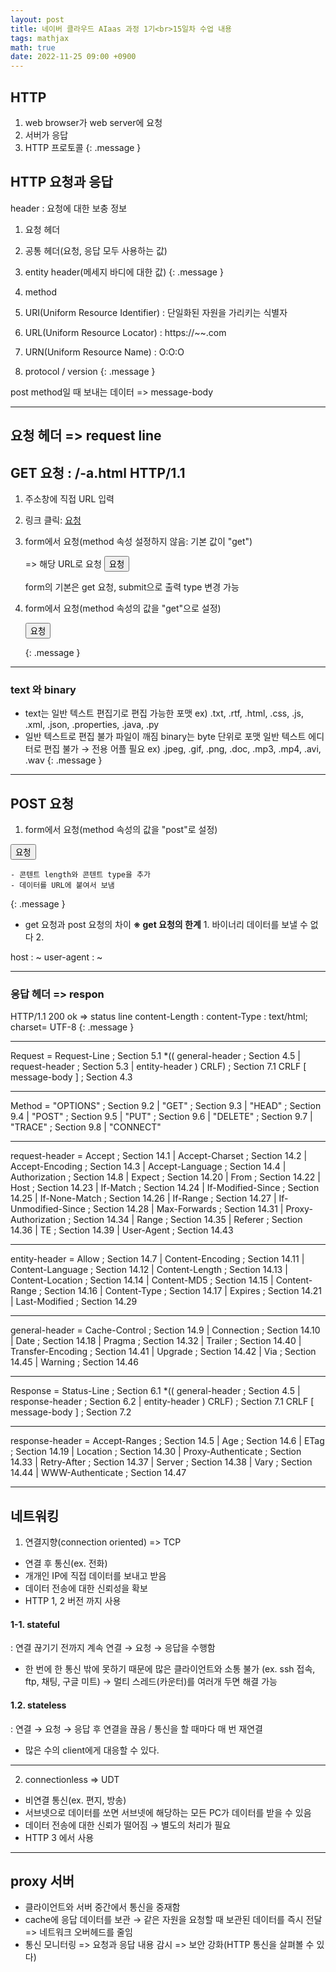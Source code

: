```yaml
---
layout: post
title: 네이버 클라우드 AIaas 과정 1기<br>15일차 수업 내용
tags: mathjax
math: true
date: 2022-11-25 09:00 +0900
---
```


## HTTP 

1. web browser가 web server에 요청
2. 서버가 응답
3. HTTP 프로토콜
{: .message }

## HTTP 요청과 응답

header : 요청에 대한 보충 정보
  1. 요청 헤더
  2. 공통 헤더(요청, 응답 모두 사용하는 값)
  3. entity header(메세지 바디에 대한 값)
{: .message }

1. method
2. URI(Uniform Resource Identifier) : 단일화된 자원을 가리키는 식별자
  1. URL(Uniform Resource Locator) : https://~~.com
  2. URN(Uniform Resource Name) : O:O:O
3. protocol / version
{: .message }

post method일 때 보내는 데이터 => message-body

---
## 요청 헤더 => request line

## GET 요청 : /-a.html HTTP/1.1

  1. 주소창에 직접 URL 입력 <br>

  2. 링크 클릭: <a href="/html/form/exam01">요청</a><br>

  3. form에서 요청(method 속성 설정하지 않음: 기본 값이 "get")
    <form action="/html/form/exam01"> => 해당 URL로 요청
      <button>요청</button>
    </form>
    form의 기본은 get 요청, submit으로 출력
    type 변경 가능

  4. form에서 요청(method 속성의 값을 "get"으로 설정)
    <form action="/html/form/exam01" method="get">
      <button>요청</button>
    </form>
{: .message }



---
### text 와 binary
  
  - text는 일반 텍스트 편집기로 편집 가능한 포맷
    ex) .txt, .rtf, .html, .css, .js, .xml, .json, .properties, .java, .py
  - 일반 텍스트로 편집 불가 파일이 깨짐
    binary는 byte 단위로 포맷
    일반 텍스트 에디터로 편집 불가 → 전용 어플 필요
    ex) .jpeg, .gif, .png, .doc, .mp3, .mp4, .avi, .wav
{: .message }

---
## POST 요청

1) form에서 요청(method 속성의 값을 "post"로 설정)
<form action="/html/form/exam01" method="post">
  <button>요청</button>
</form>

    - 콘텐트 length와 콘텐트 type을 추가
    - 데이터를 URL에 붙여서 보냄
{: .message }

- get 요청과 post 요청의 차이
    **※ get 요청의 한계**
      1. 바이너리 데이터를 보낼 수 없다
      2. 


host : ~
user-agent : ~

---
### 응답 헤더 => respon

HTTP/1.1 200 ok => status line
content-Length :
content-Type : text/html; charset= UTF-8
{: .message }

---
Request       = Request-Line              ; Section 5.1
                        *(( general-header        ; Section 4.5
                         | request-header         ; Section 5.3
                         | entity-header ) CRLF)  ; Section 7.1
                        CRLF
                        [ message-body ]          ; Section 4.3

---
Method         = "OPTIONS"                ; Section 9.2
                      | "GET"                    ; Section 9.3
                      | "HEAD"                   ; Section 9.4
                      | "POST"                   ; Section 9.5
                      | "PUT"                    ; Section 9.6
                      | "DELETE"                 ; Section 9.7
                      | "TRACE"                  ; Section 9.8
                      | "CONNECT"     

---
request-header = Accept                   ; Section 14.1
                      | Accept-Charset           ; Section 14.2
                      | Accept-Encoding          ; Section 14.3
                      | Accept-Language          ; Section 14.4
                      | Authorization            ; Section 14.8
                      | Expect                   ; Section 14.20
                      | From                     ; Section 14.22
                      | Host                     ; Section 14.23
                      | If-Match                 ; Section 14.24
                      | If-Modified-Since        ; Section 14.25
                      | If-None-Match            ; Section 14.26
                      | If-Range                 ; Section 14.27
                      | If-Unmodified-Since      ; Section 14.28
                      | Max-Forwards             ; Section 14.31
                      | Proxy-Authorization      ; Section 14.34
                      | Range                    ; Section 14.35
                      | Referer                  ; Section 14.36
                      | TE                       ; Section 14.39
                      | User-Agent               ; Section 14.43

---
entity-header  = Allow                    ; Section 14.7
                      | Content-Encoding         ; Section 14.11
                      | Content-Language         ; Section 14.12
                      | Content-Length           ; Section 14.13
                      | Content-Location         ; Section 14.14
                      | Content-MD5              ; Section 14.15
                      | Content-Range            ; Section 14.16
                      | Content-Type             ; Section 14.17
                      | Expires                  ; Section 14.21
                      | Last-Modified            ; Section 14.29

---
general-header = Cache-Control            ; Section 14.9
                      | Connection               ; Section 14.10
                      | Date                     ; Section 14.18
                      | Pragma                   ; Section 14.32
                      | Trailer                  ; Section 14.40
                      | Transfer-Encoding        ; Section 14.41
                      | Upgrade                  ; Section 14.42
                      | Via                      ; Section 14.45
                      | Warning                  ; Section 14.46

---
Response      = Status-Line               ; Section 6.1
                       *(( general-header        ; Section 4.5
                        | response-header        ; Section 6.2
                        | entity-header ) CRLF)  ; Section 7.1
                       CRLF
                       [ message-body ]          ; Section 7.2

---
response-header = Accept-Ranges           ; Section 14.5
                       | Age                     ; Section 14.6
                       | ETag                    ; Section 14.19
                       | Location                ; Section 14.30
                       | Proxy-Authenticate      ; Section 14.33
                       | Retry-After             ; Section 14.37
                       | Server                  ; Section 14.38
                       | Vary                    ; Section 14.44
                       | WWW-Authenticate        ; Section 14.47

---
## 네트워킹

1. 연결지향(connection oriented) => TCP

- 연결 후 통신(ex. 전화)
- 개개인 IP에 직접 데이터를 보내고 받음
- 데이터 전송에 대한 신뢰성을 확보
- HTTP 1, 2 버전 까지 사용

#### 1-1. stateful
  : 연결 끊기기 전까지 계속 연결 → 요청 → 응답을 수행함

- 한 번에 한 통신 밖에 못하기 때문에 많은 클라이언트와 소통 불가
  (ex. ssh 접속, ftp, 채팅, 구글 미트)
  → 멀티 스레드(카운터)를 여러개 두면 해결 가능


#### 1.2. stateless
  : 연결 → 요청 → 응답 후 연결을 끊음  / 통신을 할 때마다 매 번 재연결

- 많은 수의 client에게 대응할 수 있다.


---
2. connectionless => UDT

- 비연결 통신(ex. 편지, 방송)
- 서브넷으로 데이터를 쏘면 서브넷에 해당하는 모든 PC가 데이터를 받을 수 있음
- 데이터 전송에 대한 신뢰가 떨어짐 → 별도의 처리가 필요
- HTTP 3 에서 사용

---

## proxy 서버

- 클라이언트와 서버 중간에서 통신을 중재함
- cache에 응답 데이터를 보관
  → 같은 자원을 요청할 때 보관된 데이터를 즉시 전달 => 네트워크 오버헤드를 줄임
- 통신 모니터링 => 요청과 응답 내용 감시 => 보안 강화(HTTP 통신을 살펴볼 수 있다)
















